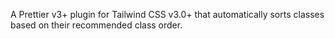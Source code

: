 A Prettier v3+ plugin for Tailwind CSS v3.0+ that automatically sorts classes based on their recommended class order.
